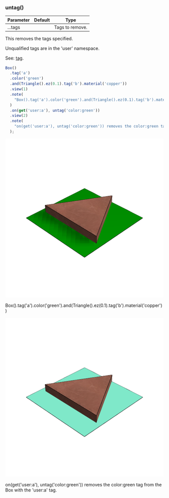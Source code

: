 ### untag()
Parameter|Default|Type
---|---|---
...tags||Tags to remove.

This removes the tags specified.

Unqualified tags are in the 'user' namespace.

See: [tag](#https://raw.githubusercontent.com/jsxcad/JSxCAD/master/nb/api/tag.nb).

```JavaScript
Box()
  .tag('a')
  .color('green')
  .and(Triangle().ez(0.1).tag('b').material('copper'))
  .view(1)
  .note(
    "Box().tag('a').color('green').and(Triangle().ez(0.1).tag('b').material('copper'))"
  )
  .on(get('user:a'), untag('color:green'))
  .view(2)
  .note(
    "on(get('user:a'), untag('color:green')) removes the color:green tag from the Box with the 'user:a' tag."
  );
```

![Image](untag.md.0.png)

Box().tag('a').color('green').and(Triangle().ez(0.1).tag('b').material('copper'))

![Image](untag.md.1.png)

on(get('user:a'), untag('color:green')) removes the color:green tag from the Box with the 'user:a' tag.
